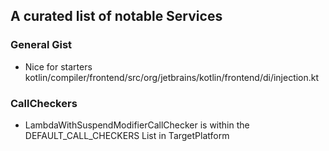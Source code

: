 ## A curated list of notable Services 
### General Gist
- Nice for starters kotlin/compiler/frontend/src/org/jetbrains/kotlin/frontend/di/injection.kt

### CallCheckers
- LambdaWithSuspendModifierCallChecker is within the DEFAULT_CALL_CHECKERS List in TargetPlatform

